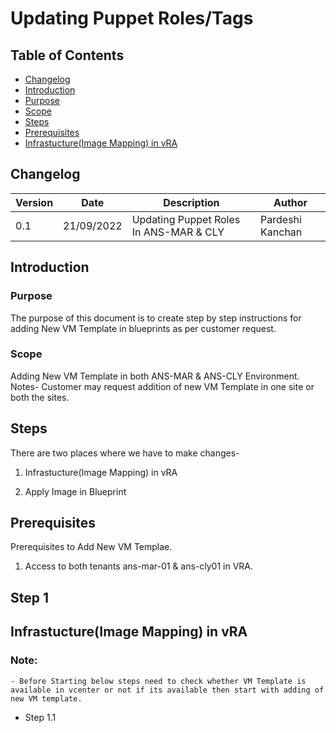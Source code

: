 # Updating Puppet Roles/Tags

## Table of Contents

- [Changelog](#Changelog)
- [Introduction](#Introduction)
- [Purpose](#Purpose)
- [Scope](#Scope)
- [Steps](#Steps)
- [Prerequisites](#Prerequisties)
- [Infrastucture(Image Mapping) in vRA](#Infrastucture(Image-Mapping)-in-vRA)

## Changelog
  
| Version | Date       | Description      | Author       |
| ------- | ---------- | ---------------- | -------------|
| 0.1     | 21/09/2022 | Updating Puppet Roles In ANS-MAR & CLY  | Pardeshi Kanchan |

## Introduction

### Purpose
   
   The purpose of this document is to create step by step instructions for adding New VM Template in blueprints as per customer request.
### Scope

   Adding New VM Template in both ANS-MAR & ANS-CLY Environment. Notes- Customer may request addition of new VM Template in one site or both the sites.
   
## Steps

   There are two places where we have to make changes-
   
   1. Infrastucture(Image Mapping) in vRA
   
   2. Apply Image in Blueprint
   
## Prerequisites

  Prerequisites to Add New VM Templae.

  1. Access to both tenants ans-mar-01 & ans-cly01 in VRA.
  
## Step 1

## Infrastucture(Image Mapping) in vRA


  ### Note:
 
    - Before Starting below steps need to check whether VM Template is available in vcenter or not if its available then start with adding of new VM template.
  
  - Step 1.1
      

